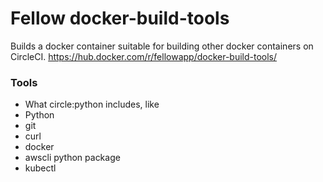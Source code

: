 # Fellow docker-build-tools

Builds a docker container suitable for building other docker containers on CircleCI. https://hub.docker.com/r/fellowapp/docker-build-tools/

### Tools

 - What circle:python includes, like
  - Python
  - git
  - curl
  - docker
  - awscli python package
  - kubectl
